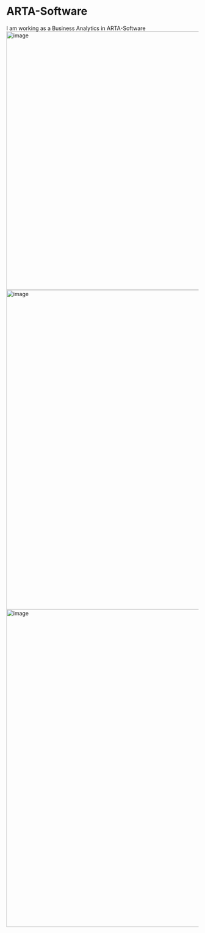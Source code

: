 # ARTA-Software
I am working as a Business Analytics in ARTA-Software
<img width="1028" height="676" alt="image" src="https://github.com/user-attachments/assets/63199c88-e09f-45f7-a620-62c41c7c0704" />
<img width="963" height="835" alt="image" src="https://github.com/user-attachments/assets/2ab682c6-b766-4b74-b3c2-77be23d7158a" />
<img width="949" height="831" alt="image" src="https://github.com/user-attachments/assets/50b4e705-684f-4159-936d-323476355abb" />

